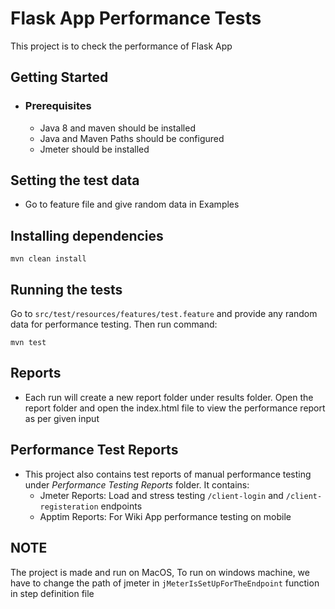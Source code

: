 # Flask App Performance Tests

This project is to check the performance of Flask App

## Getting Started

- ### Prerequisites
    - Java 8 and maven should be installed
    - Java and Maven Paths should be configured
    - Jmeter should be installed


## Setting the test data
- Go to feature file and give random data in Examples


## Installing dependencies

 ```
 mvn clean install
 ```

## Running the tests
Go to `src/test/resources/features/test.feature` and provide any random data for performance testing. Then run command:
 ```
 mvn test
 ```

## Reports

- Each run will create a new report folder under results folder. Open the report folder and open the index.html file to view the performance report as per given input

## Performance Test Reports
- This project also contains test reports of manual performance testing under *Performance Testing Reports* folder. It contains:
    - Jmeter Reports: Load and stress testing `/client-login` and `/client-registeration` endpoints
    - Apptim Reports: For Wiki App performance testing on mobile


## NOTE
The project is made and run on MacOS, To run on windows machine, we have to change the path of jmeter in `jMeterIsSetUpForTheEndpoint` function in step definition file

